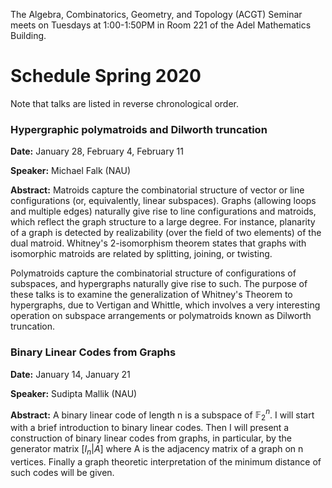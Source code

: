 The Algebra, Combinatorics, Geometry, and Topology (ACGT) Seminar meets on Tuesdays at 1:00-1:50PM in Room 221 of the Adel Mathematics Building.

<!-- If you are interested in giving a talk, please contact [Dana C. Ernst](http://danaernst.com), ACGT coordinator. -->

# Schedule Spring 2020 #

Note that talks are listed in reverse chronological order.

### Hypergraphic polymatroids and Dilworth truncation

**Date:** January 28, February 4, February 11

**Speaker:** Michael Falk (NAU)

**Abstract:** Matroids capture the combinatorial structure of vector or line configurations (or, equivalently, linear subspaces). Graphs (allowing loops and multiple edges) naturally give rise to line configurations and matroids, which reflect the graph structure to a large degree. For instance, planarity of a graph is detected by realizability (over the field of two elements) of the dual matroid. Whitney's 2-isomorphism theorem states that graphs with isomorphic matroids are related by splitting, joining, or twisting. 

Polymatroids capture the combinatorial structure of configurations of subspaces, and hypergraphs naturally give rise to such. The purpose of these talks is to examine the generalization of Whitney's Theorem to hypergraphs, due to Vertigan and Whittle, which involves a very interesting operation on subspace arrangements or polymatroids known as Dilworth truncation.


### Binary Linear Codes from Graphs

**Date:** January 14, January 21

**Speaker:** Sudipta Mallik (NAU)

**Abstract:** A binary linear code of length n is a subspace of $\mathbb F_2^n$. I will start with a brief introduction to binary linear codes. Then I will present a construction of binary linear codes from graphs, in particular, by the generator matrix $[I_n|A]$ where A is the adjacency matrix of a graph on n vertices. Finally a graph theoretic interpretation of the minimum distance of such codes will be given.

